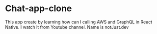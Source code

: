 # Chat-app-clone
This app create by learning how can I calling AWS and GraphQL in React Native. I watch it from Youtube channel. Name is notJust․dev
